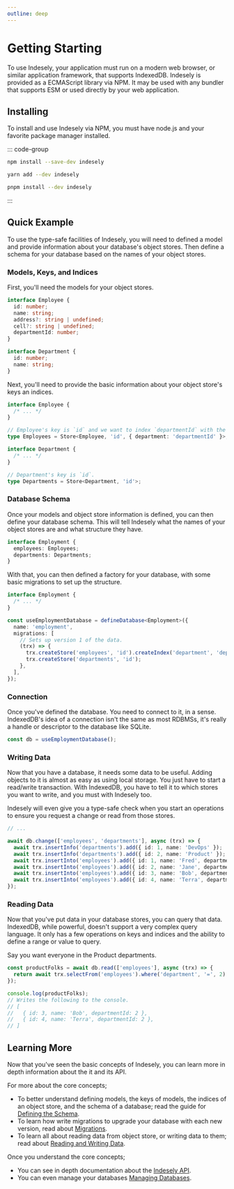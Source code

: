 ```yaml
---
outline: deep
---
```


# Getting Starting

To use Indesely, your application must run on a modern web browser, or similar application framework, that supports IndexedDB. Indesely is provided as a ECMAScript library via NPM. It may be used with any bundler that supports ESM or used directly by your web application.

## Installing

To install and use Indesely via NPM, you must have node.js and your favorite package manager installed.

::: code-group

```sh [npm]
npm install --save-dev indesely
```

```sh [yarn]
yarn add --dev indesely
```

```sh [pnpm]
pnpm install --dev indesely
```

:::

## Quick Example

To use the type-safe facilities of Indesely, you will need to defined a model and provide information about your database's object stores. Then define a schema for your database based on the names of your object stores.

### Models, Keys, and Indices

First, you'll need the models for your object stores.

```ts [models.ts]
interface Employee {
  id: number;
  name: string;
  address?: string | undefined;
  cell?: string | undefined;
  departmentId: number;
}

interface Department {
  id: number;
  name: string;
}
```

Next, you'll need to provide the basic information about your object store's keys an indices.

```ts [models.ts]
interface Employee {
  /* ... */
}

// Employee's key is `id` and we want to index `departmentId` with the `department` index.
type Employees = Store<Employee, 'id', { department: 'departmentId' }>;

interface Department {
  /* ... */
}

// Department's key is `id`.
type Departments = Store<Department, 'id'>;
```

### Database Schema

Once your models and object store information is defined, you can then define your database schema. This will tell Indesely what the names of your object stores are and what structure they have.

```ts [employment.ts]
interface Employment {
  employees: Employees;
  departments: Departments;
}
```

With that, you can then defined a factory for your database, with some basic migrations to set up the structure.

```ts [employment.ts]
interface Employment {
  /* ... */
}

const useEmploymentDatabase = defineDatabase<Employment>({
  name: 'employment',
  migrations: [
    // Sets up version 1 of the data.
    (trx) => {
      trx.createStore('employees', 'id').createIndex('department', 'departmentId');
      trx.createStore('departments', 'id');
    },
  ],
});
```

### Connection

Once you've defined the database. You need to connect to it, in a sense. IndexedDB's idea of a connection isn't the same as most RDBMSs, it's really a handle or descriptor to the database like SQLite.

```ts [seed.ts]
const db = useEmploymentDatabase();
```

### Writing Data

Now that you have a database, it needs some data to be useful. Adding objects to it is almost as easy as using local storage. You just have to start a read/write transaction. With IndexedDB, you have to tell it to which stores you want to write, and you must with Indesely too.

Indesely will even give you a type-safe check when you start an operations to ensure you request a change or read from those stores.

```ts [seed.ts]
// ...

await db.change(['employees', 'departments'], async (trx) => {
  await trx.insertInfo('departments').add({ id: 1, name: 'DevOps' });
  await trx.insertInfo('departments').add({ id: 2, name: 'Product' });
  await trx.insertInto('employees').add({ id: 1, name: 'Fred', departmentId: 1 });
  await trx.insertInto('employees').add({ id: 2, name: 'Jane', departmentId: 1 });
  await trx.insertInto('employees').add({ id: 3, name: 'Bob', departmentId: 2 });
  await trx.insertInto('employees').add({ id: 4, name: 'Terra', departmentId: 2 });
});
```

### Reading Data

Now that you've put data in your database stores, you can query that data. IndexedDB, while powerful, doesn't support a very complex query language. It only has a few operations on keys and indices and the ability to define a range or value to query.

Say you want everyone in the Product departments.

```ts [read.ts]
const productFolks = await db.read(['employees'], async (trx) => {
  return await trx.selectFrom('employees').where('department', '=', 2).getAll();
});

console.log(productFolks);
// Writes the following to the console.
// [
//   { id: 3, name: 'Bob', departmentId: 2 },
//   { id: 4, name: 'Terra', departmentId: 2 },
// ]
```

## Learning More

Now that you've seen the basic concepts of Indesely, you can learn more in depth information about the it and its API.

For more about the core concepts;

- To better understand defining models, the keys of models, the indices of an object store, and the schema of a database; read the guide for [Defining the Schema](defining-the-schema).
- To learn how write migrations to upgrade your database with each new version, read about [Migrations](migrations).
- To learn all about reading data from object store, or writing data to them; read about [Reading and Writing Data](reading-and-writing-data).

Once you understand the core concepts;

- You can see in depth documentation about the [Indesely API](/reference/managements).
- You can even manage your databases [Managing Databases](managing-databases).
